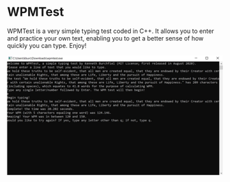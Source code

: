 # WPMTest
WPMTest is a very simple typing test coded in C++. It allows you to enter and practice your own text, enabling you to get a better sense of how quickly you can type. Enjoy!



![Screenshot](https://github.com/kburchfiel/WPMTest/blob/master/WPMTestScreenshot.jpg)
